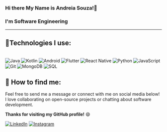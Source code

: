 

### Hi there My Name is Andreia Souza!👋
### I'm Software Engineering

---

## 🚀Technologies I use:

<div style="display: inline-block;"><br/>
<img align="center" alt="Java" src="https://img.shields.io/badge/Java-ED8B00?style=for-the-badge&logo=openjdk&logoColor=white"/>
<img align="center" alt="Kotlin" src="https://img.shields.io/badge/Kotlin-0095D5?style=for-the-badge&logo=kotlin&logoColor=white"/>
<img align="center" alt="Android" src="https://img.shields.io/badge/Android-3DDC84?style=for-the-badge&logo=android&logoColor=white"/>
<img align="center" alt="Flutter" src="https://img.shields.io/badge/Flutter-02569B?style=for-the-badge&logo=flutter&logoColor=white"/>
<img align="center" alt="React Native" src="https://img.shields.io/badge/React_Native-61DAFB?style=for-the-badge&logo=react&logoColor=black"/>
<img align="center" alt="Python" src="https://img.shields.io/badge/Python-3776AB?style=for-the-badge&logo=python&logoColor=white"/>
<img align="center" alt="JavaScript" src="https://img.shields.io/badge/JavaScript-323330?style=for-the-badge&logo=javascript&logoColor=F7DF1E"/>
<img align="center" alt="Git" src="https://img.shields.io/badge/Git-F05032?style=for-the-badge&logo=git&logoColor=white"/>
<img align="center" alt="MongoDB" src="https://img.shields.io/badge/MongoDB-4EA94B?style=for-the-badge&logo=mongodb&logoColor=white"/>
<img align="center" alt="SQL" src="https://img.shields.io/badge/SQL-003B57?style=for-the-badge&logo=mysql&logoColor=white"/>
</div>



## 🤝 How to find me:

Feel free to send me a message or connect with me on social media below! I love collaborating on open-source projects or chatting about software development.

**Thanks for visiting my GitHub profile!** 😄


[![LinkedIn](https://img.shields.io/badge/LinkedIn-0077B5?style=for-the-badge&logo=linkedin&logoColor=white)](https://www.linkedin.com/in/andreiasouzasantana/) [![Instagram](https://img.shields.io/badge/Instagram-E4405F?style=for-the-badge&logo=instagram&logoColor=white)](https://www.instagram.com/an.dreiasou?igsh=MW5vc3N1cXRsaWFvcQ%3D%3D&utm_source=qr)



